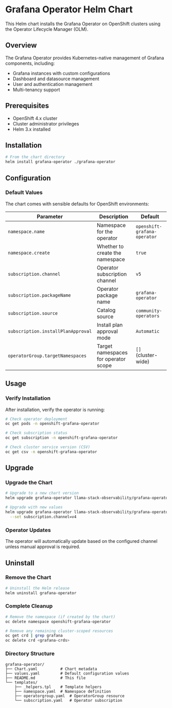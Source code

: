 # Grafana Operator Helm Chart

This Helm chart installs the Grafana Operator on OpenShift clusters using the Operator Lifecycle Manager (OLM).

## Overview

The Grafana Operator provides Kubernetes-native management of Grafana components, including:
- Grafana instances with custom configurations
- Dashboard and datasource management
- User and authentication management
- Multi-tenancy support

## Prerequisites

- OpenShift 4.x cluster
- Cluster administrator privileges
- Helm 3.x installed

## Installation

```bash
# From the chart directory
helm install grafana-operator ./grafana-operator
```

## Configuration

### Default Values

The chart comes with sensible defaults for OpenShift environments:

| Parameter | Description | Default |
|-----------|-------------|---------|
| `namespace.name` | Namespace for the operator | `openshift-grafana-operator` |
| `namespace.create` | Whether to create the namespace | `true` |
| `subscription.channel` | Operator subscription channel | `v5` |
| `subscription.packageName` | Operator package name | `grafana-operator` |
| `subscription.source` | Catalog source | `community-operators` |
| `subscription.installPlanApproval` | Install plan approval mode | `Automatic` |
| `operatorGroup.targetNamespaces` | Target namespaces for operator scope | `[]` (cluster-wide) |

## Usage

### Verify Installation

After installation, verify the operator is running:

```bash
# Check operator deployment
oc get pods -n openshift-grafana-operator

# Check subscription status
oc get subscription -n openshift-grafana-operator

# Check cluster service version (CSV)
oc get csv -n openshift-grafana-operator
```

## Upgrade

### Upgrade the Chart

```bash
# Upgrade to a new chart version
helm upgrade grafana-operator llama-stack-observability/grafana-operator

# Upgrade with new values
helm upgrade grafana-operator llama-stack-observability/grafana-operator \
  --set subscription.channel=v4
```

### Operator Updates

The operator will automatically update based on the configured channel unless manual approval is required.

## Uninstall

### Remove the Chart

```bash
# Uninstall the Helm release
helm uninstall grafana-operator
```

### Complete Cleanup

```bash
# Remove the namespace (if created by the chart)
oc delete namespace openshift-grafana-operator

# Remove any remaining cluster-scoped resources
oc get crd | grep grafana
oc delete crd <grafana-crds>
```

### Directory Structure

```
grafana-operator/
├── Chart.yaml          # Chart metadata
├── values.yaml         # Default configuration values
├── README.md           # This file
└── templates/
    ├── _helpers.tpl    # Template helpers
    ├── namespace.yaml  # Namespace definition
    ├── operatorgroup.yaml  # OperatorGroup resource
    └── subscription.yaml   # Operator subscription
```